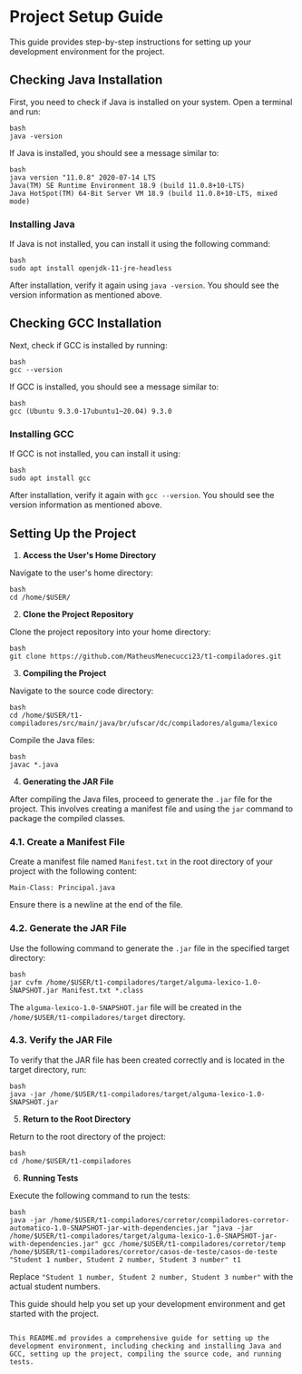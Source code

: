 # Project Setup Guide

This guide provides step-by-step instructions for setting up your development environment for the project.

## Checking Java Installation

First, you need to check if Java is installed on your system. Open a terminal and run:
```
bash
java -version
```

If Java is installed, you should see a message similar to:

```
bash
java version "11.0.8" 2020-07-14 LTS
Java(TM) SE Runtime Environment 18.9 (build 11.0.8+10-LTS)
Java HotSpot(TM) 64-Bit Server VM 18.9 (build 11.0.8+10-LTS, mixed mode)
```

### Installing Java

If Java is not installed, you can install it using the following command:
```
bash
sudo apt install openjdk-11-jre-headless
```


After installation, verify it again using `java -version`. You should see the version information as mentioned above.

## Checking GCC Installation

Next, check if GCC is installed by running:
```
bash
gcc --version
```

If GCC is installed, you should see a message similar to:

```
bash
gcc (Ubuntu 9.3.0-17ubuntu1~20.04) 9.3.0
```

### Installing GCC

If GCC is not installed, you can install it using:
```
bash
sudo apt install gcc
```


After installation, verify it again with `gcc --version`. You should see the version information as mentioned above.

## Setting Up the Project

1. **Access the User's Home Directory**

Navigate to the user's home directory:
```
bash
cd /home/$USER/
```


2. **Clone the Project Repository**

Clone the project repository into your home directory:
```
bash
git clone https://github.com/MatheusMenecucci23/t1-compiladores.git
```


3. **Compiling the Project**

Navigate to the source code directory:
```
bash
cd /home/$USER/t1-compiladores/src/main/java/br/ufscar/dc/compiladores/alguma/lexico
```


Compile the Java files:
```
bash
javac *.java
```

4. **Generating the JAR File**

After compiling the Java files, proceed to generate the `.jar` file for the project. This involves creating a manifest file and using the `jar` command to package the compiled classes.

### 4.1. **Create a Manifest File**

Create a manifest file named `Manifest.txt` in the root directory of your project with the following content:
```
Main-Class: Principal.java
```

Ensure there is a newline at the end of the file.

### 4.2. **Generate the JAR File**

Use the following command to generate the `.jar` file in the specified target directory:
```
bash
jar cvfm /home/$USER/t1-compiladores/target/alguma-lexico-1.0-SNAPSHOT.jar Manifest.txt *.class
```

The `alguma-lexico-1.0-SNAPSHOT.jar` file will be created in the `/home/$USER/t1-compiladores/target` directory.

### 4.3. **Verify the JAR File**

To verify that the JAR file has been created correctly and is located in the target directory, run:
```
bash
java -jar /home/$USER/t1-compiladores/target/alguma-lexico-1.0-SNAPSHOT.jar
```

5. **Return to the Root Directory**

Return to the root directory of the project:
```
bash
cd /home/$USER/t1-compiladores
```

6. **Running Tests**

Execute the following command to run the tests:
```
bash
java -jar /home/$USER/t1-compiladores/corretor/compiladores-corretor-automatico-1.0-SNAPSHOT-jar-with-dependencies.jar "java -jar /home/$USER/t1-compiladores/target/alguma-lexico-1.0-SNAPSHOT-jar-with-dependencies.jar" gcc /home/$USER/t1-compiladores/corretor/temp /home/$USER/t1-compiladores/corretor/casos-de-teste/casos-de-teste "Student 1 number, Student 2 number, Student 3 number" t1
```

Replace `"Student 1 number, Student 2 number, Student 3 number"` with the actual student numbers.

This guide should help you set up your development environment and get started with the project.
```

This README.md provides a comprehensive guide for setting up the development environment, including checking and installing Java and GCC, setting up the project, compiling the source code, and running tests.
